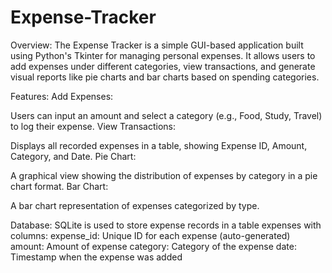 # Expense-Tracker

Overview:
The Expense Tracker is a simple GUI-based application built using Python's Tkinter for managing personal expenses. It allows users to add expenses under different categories, view transactions, and generate visual reports like pie charts and bar charts based on spending categories.

Features:
Add Expenses:

Users can input an amount and select a category (e.g., Food, Study, Travel) to log their expense.
View Transactions:

Displays all recorded expenses in a table, showing Expense ID, Amount, Category, and Date.
Pie Chart:

A graphical view showing the distribution of expenses by category in a pie chart format.
Bar Chart:

A bar chart representation of expenses categorized by type.

Database:
SQLite is used to store expense records in a table expenses with columns:
expense_id: Unique ID for each expense (auto-generated)
amount: Amount of expense
category: Category of the expense
date: Timestamp when the expense was added
